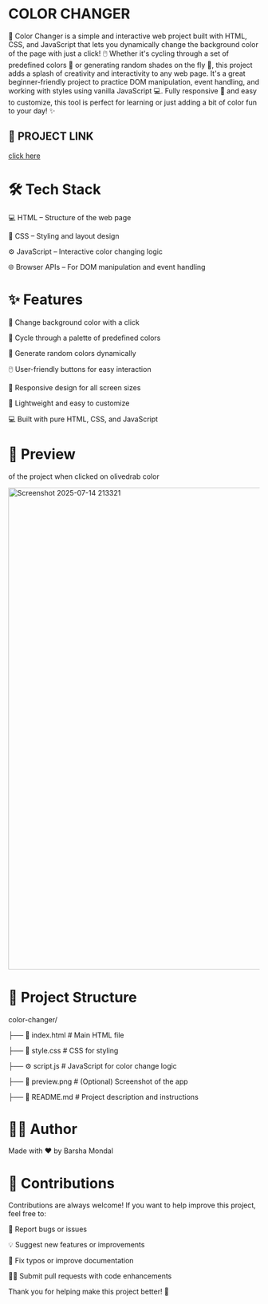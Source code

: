 # COLOR CHANGER
🎨 Color Changer is a simple and interactive web project built with HTML, CSS, and JavaScript that lets you dynamically change the background color of the page with just a click! 🖱️ Whether it's cycling through a set of predefined colors 🌈 or generating random shades on the fly 🎲, this project adds a splash of creativity and interactivity to any web page. It's a great beginner-friendly project to practice DOM manipulation, event handling, and working with styles using vanilla JavaScript 💻. Fully responsive 📱 and easy to customize, this tool is perfect for learning or just adding a bit of color fun to your day! ✨



## 🔴 PROJECT LINK
[click here](https://stackblitz.com/edit/stackblitz-starters-mlsobw5c?file=index.html)


# 🛠️ Tech Stack

💻 HTML – Structure of the web page

🎨 CSS – Styling and layout design

⚙️ JavaScript – Interactive color changing logic

🌐 Browser APIs – For DOM manipulation and event handling


# ✨ Features

🎨 Change background color with a click

🌈 Cycle through a palette of predefined colors

🎲 Generate random colors dynamically

🖱️ User-friendly buttons for easy interaction

📱 Responsive design for all screen sizes

🔧 Lightweight and easy to customize

💻 Built with pure HTML, CSS, and JavaScript


# 👀 Preview
of the project when clicked on olivedrab color

<img width="1917" height="966" alt="Screenshot 2025-07-14 213321" src="https://github.com/user-attachments/assets/00784165-8f97-4a32-bb4f-294130971fc8" />

# 📁 Project Structure

color-changer/

├── 📄 index.html        # Main HTML file

├── 🎨 style.css         # CSS for styling

├── ⚙️ script.js         # JavaScript for color change logic

├── 📸 preview.png       # (Optional) Screenshot of the app

├── 📃 README.md         # Project description and instructions

# 🧑‍💻 Author
Made with ❤️ by Barsha Mondal

# 🤝 Contributions
Contributions are always welcome! If you want to help improve this project, feel free to:

🐛 Report bugs or issues

💡 Suggest new features or improvements

📝 Fix typos or improve documentation

👩‍💻 Submit pull requests with code enhancements

Thank you for helping make this project better! 🙌


